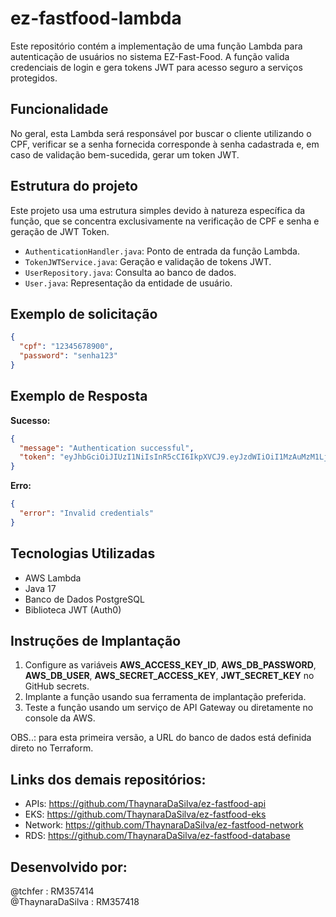 # ez-fastfood-lambda

Este repositório contém a implementação de uma função Lambda para autenticação de usuários no sistema EZ-Fast-Food. A função valida credenciais de login e gera tokens JWT para acesso seguro a serviços protegidos.

## Funcionalidade
No geral, esta Lambda será responsável por buscar o cliente utilizando o CPF, verificar se a senha fornecida corresponde à senha cadastrada e, em caso de validação bem-sucedida, gerar um token JWT.

## Estrutura do projeto

Este projeto usa uma estrutura simples devido à natureza específica da função, que se concentra exclusivamente na verificação de CPF e senha e geração de JWT Token.

- `AuthenticationHandler.java`: Ponto de entrada da função Lambda.
- `TokenJWTService.java`: Geração e validação de tokens JWT.
- `UserRepository.java`: Consulta ao banco de dados.
- `User.java`: Representação da entidade de usuário.

## Exemplo de solicitação 
```json
{
  "cpf": "12345678900",
  "password": "senha123"
}
```

## Exemplo de Resposta

**Sucesso:**
```json
{
  "message": "Authentication successful",
  "token": "eyJhbGciOiJIUzI1NiIsInR5cCI6IkpXVCJ9.eyJzdWIiOiI1MzAuMzM1LjYxMC04MCIsImNwZiI6IjUzMC4zMzUuNjEwLTgwIiwiaWF0IjoxNzM0NDY4MTIzLCJleHAiOjE3MzQ0NzE3MjN9.kc_9ZSjSJpk_cbyHl8SUXIqPgg8AYfVvhEH9ZbdOSp4"
}
```

**Erro:**
```json
{
  "error": "Invalid credentials"
}
```

## Tecnologias Utilizadas

- AWS Lambda
- Java 17
- Banco de Dados PostgreSQL
- Biblioteca JWT (Auth0)

## Instruções de Implantação

1. Configure as variáveis **AWS_ACCESS_KEY_ID**, **AWS_DB_PASSWORD**, **AWS_DB_USER**, **AWS_SECRET_ACCESS_KEY**, **JWT_SECRET_KEY** no GitHub secrets.
2. Implante a função usando sua ferramenta de implantação preferida.
3. Teste a função usando um serviço de API Gateway ou diretamente no console da AWS.

OBS..: para esta primeira versão, a URL do banco de dados está definida direto no Terraform.

## Links dos demais repositórios:
- APIs: https://github.com/ThaynaraDaSilva/ez-fastfood-api
- EKS: https://github.com/ThaynaraDaSilva/ez-fastfood-eks
- Network: https://github.com/ThaynaraDaSilva/ez-fastfood-network
- RDS: https://github.com/ThaynaraDaSilva/ez-fastfood-database

## Desenvolvido por:
@tchfer : RM357414<br>
@ThaynaraDaSilva : RM357418<br>